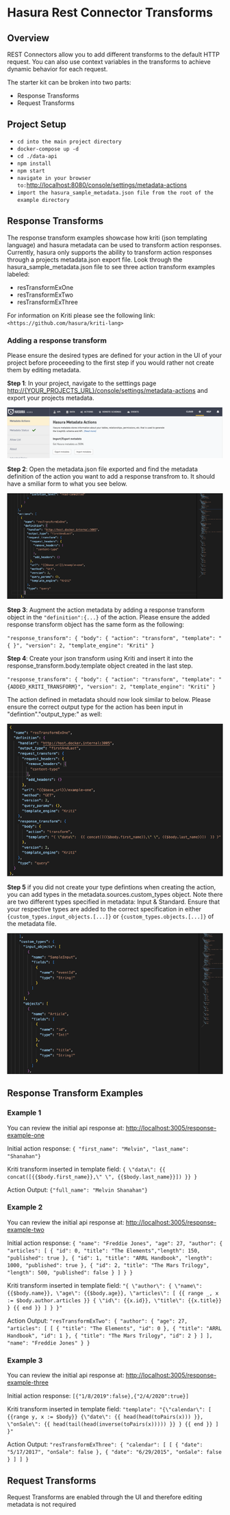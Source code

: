 # Hasura Rest Connector Transforms

## Overview

REST Connectors allow you to add different transforms to the default HTTP
request. You can also use context variables in the transforms to achieve dynamic
behavior for each request.

The starter kit can be broken into two parts:

- Response Transforms
- Request Transforms

## Project Setup

- `cd into the main project directory`
- `docker-compose up -d`
- `cd ./data-api`
- `npm install`
- `npm start`
- `navigate in your browser to:`<http://localhost:8080/console/settings/metadata-actions>
- `import the hasura_sample_metadata.json file from the root of the example directory`

## Response Transforms

The response transform examples showcase how kriti (json templating language)
and hasura metadata can be used to transform action responses. Currently, hasura
only supports the ability to transform action responses through a projects
metadata.json export file. Look through the hasura_sample_metadata.json file to
see three action transform examples labeled:

- resTransformExOne
- resTransformExTwo
- resTransformExThree

For information on Kriti please see the following link:
`<https://github.com/hasura/kriti-lang>`

### Adding a response transform

Please ensure the desired types are defined for your action in the UI of your
project before proceeeding to the first step if you would rather not create them
by editing metadata.

**Step 1**: In your project, navigate to the setttings page
<http://{YOUR_PROJECTS_URL}/console/settings/metadata-actions> and export your
projects metadata.

![hasura project settings page](./static-images/add_response_step_1.png?raw=true)

**Step 2**: Open the metadata.json file exported and find the metadata
definition of the action you want to add a response transfrom to. It should have
a smiliar form to what you see below.

![hasura project json metadata action](./static-images/add_response_step_2.png?raw=true)

**Step 3**: Augment the action metadata by adding a response transform object in
the `"definition":{...}` of the action. Please ensure the added response
transform object has the same form as the following:

`"response_transform": { "body": { "action": "transform", "template": "{ }", "version": 2, "template_engine": "Kriti" }`

**Step 4**: Create your json transform using Kriti and insert it into the
response_transform.body.template object created in the last step.

`"response_transform": { "body": { "action": "transform", "template": "{ADDED_KRITI_TRANSFORM}", "version": 2, "template_engine": "Kriti" }`

The action defined in metadata should now look similar to below. Please ensure
the correct output type for the action has been input in
"defintion"."output_type:" as well:

![hasura project metadata with added transform](./static-images/add_response_step_4.png?raw=true)

**Step 5** if you did not create your type defintions when creating the action,
you can add types in the metadata.sources.custom_types object. Note there are
two different types specified in metadata: Input & Standard. Ensure that your
respective types are added to the correct specification in either
`{custom_types.input_objects.[...]}` or `{custom_types.objects.[...]}` of the
metadata file.

![hasura project metadata type definition](./static-images/add_response_step_5.png?raw=true)

## Response Transform Examples

### Example 1

You can review the initial api response at:
<http://localhost:3005/response-example-one>

Initial action response: `{ "first_name": "Melvin", "last_name": "Shanahan"}`

Kriti transform inserted in template field:
`{ \"data\": {{ concat([{{$body.first_name}},\" \", {{$body.last_name}}]) }} }`

Action Output: `{"full_name": "Melvin Shanahan"}`

### Example 2

You can review the initial api response at:
<http://localhost:3005/response-example-two>

Initial action response:
`{ "name": "Freddie Jones", "age": 27, "author": { "articles": [ { "id": 0, "title": "The Elements","length": 150, "published": true }, { "id": 1, "title": "ARRL Handbook", "length": 1000, "published": true }, { "id": 2, "title": "The Mars Trilogy", "length": 500, "published": false } ] } }`

Kriti transform inserted in template field:
`"{ \"author\": { \"name\": {{$body.name}}, \"age\": {{$body.age}}, \"articles\": [ {{ range _, x := $body.author.articles }} { \"id\": {{x.id}}, \"title\": {{x.title}} } {{ end }} ] } }"`

Action Output:
`"resTransformExTwo": { "author": { "age": 27, "articles": [ [ { "title": "The Elements", "id": 0 }, { "title": "ARRL Handbook", "id": 1 }, { "title": "The Mars Trilogy", "id": 2 } ] ], "name": "Freddie Jones" } }`

### Example 3

You can review the initial api response at:
<http://localhost:3005/response-example-three>

Initial action response: `[{"1/8/2019":false},{"2/4/2020":true}]`

Kriti transform inserted in template field:
`"template": "{\"calendar\": [ {{range y, x := $body}} {\"date\": {{ head(head(toPairs(x))) }}, \"onSale\": {{ head(tail(head(inverse(toPairs(x))))) }} } {{ end }} ] }"`

Action Output:
`"resTransformExThree": { "calendar": [ [ { "date": "5/17/2017", "onSale": false }, { "date": "6/29/2015", "onSale": false } ] ] }`

## Request Transforms

Request Transforms are enabled through the UI and therefore editing metadata is not required